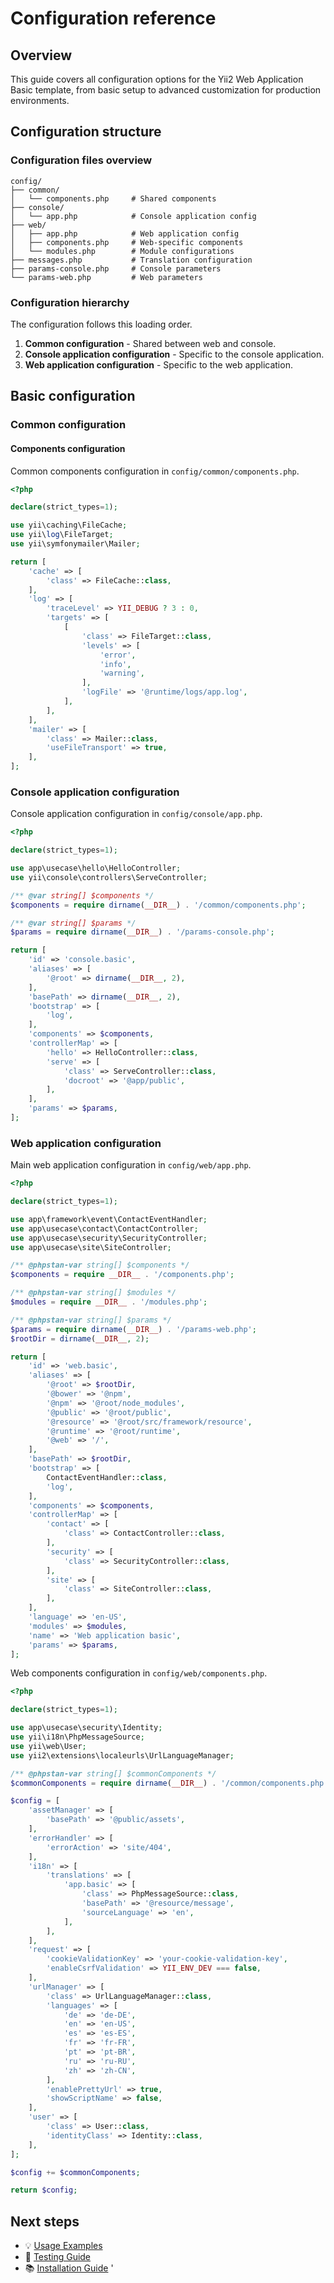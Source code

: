 # Configuration reference

## Overview

This guide covers all configuration options for the Yii2 Web Application Basic template, from basic setup to advanced 
customization for production environments.

## Configuration structure

### Configuration files overview

```text
config/
├── common/
│   └── components.php     # Shared components
├── console/
│   └── app.php            # Console application config
├── web/
│   ├── app.php            # Web application config
│   ├── components.php     # Web-specific components
│   └── modules.php        # Module configurations
├── messages.php           # Translation configuration
├── params-console.php     # Console parameters
└── params-web.php         # Web parameters
```

### Configuration hierarchy

The configuration follows this loading order.

1. **Common configuration** - Shared between web and console.
2. **Console application configuration** - Specific to the console application.
3. **Web application configuration** - Specific to the web application.

## Basic configuration

### Common configuration

#### Components configuration

Common components configuration in `config/common/components.php`.

```php
<?php

declare(strict_types=1);

use yii\caching\FileCache;
use yii\log\FileTarget;
use yii\symfonymailer\Mailer;

return [
    'cache' => [
        'class' => FileCache::class,
    ],
    'log' => [
        'traceLevel' => YII_DEBUG ? 3 : 0,
        'targets' => [
            [
                'class' => FileTarget::class,
                'levels' => [
                    'error',
                    'info',
                    'warning',
                ],
                'logFile' => '@runtime/logs/app.log',
            ],
        ],
    ],
    'mailer' => [
        'class' => Mailer::class,
        'useFileTransport' => true,
    ],
];
```

### Console application configuration

Console application configuration in `config/console/app.php`.

```php
<?php

declare(strict_types=1);

use app\usecase\hello\HelloController;
use yii\console\controllers\ServeController;

/** @var string[] $components */
$components = require dirname(__DIR__) . '/common/components.php';

/** @var string[] $params */
$params = require dirname(__DIR__) . '/params-console.php';

return [
    'id' => 'console.basic',
    'aliases' => [
        '@root' => dirname(__DIR__, 2),
    ],
    'basePath' => dirname(__DIR__, 2),
    'bootstrap' => [
        'log',
    ],
    'components' => $components,
    'controllerMap' => [
        'hello' => HelloController::class,
        'serve' => [
            'class' => ServeController::class,
            'docroot' => '@app/public',
        ],
    ],
    'params' => $params,
];
```

### Web application configuration

Main web application configuration in `config/web/app.php`.

```php
<?php

declare(strict_types=1);

use app\framework\event\ContactEventHandler;
use app\usecase\contact\ContactController;
use app\usecase\security\SecurityController;
use app\usecase\site\SiteController;

/** @phpstan-var string[] $components */
$components = require __DIR__ . '/components.php';

/** @phpstan-var string[] $modules */
$modules = require __DIR__ . '/modules.php';

/** @phpstan-var string[] $params */
$params = require dirname(__DIR__) . '/params-web.php';
$rootDir = dirname(__DIR__, 2);

return [
    'id' => 'web.basic',
    'aliases' => [
        '@root' => $rootDir,
        '@bower' => '@npm',
        '@npm' => '@root/node_modules',
        '@public' => '@root/public',
        '@resource' => '@root/src/framework/resource',
        '@runtime' => '@root/runtime',
        '@web' => '/',
    ],
    'basePath' => $rootDir,
    'bootstrap' => [
        ContactEventHandler::class,
        'log',
    ],
    'components' => $components,
    'controllerMap' => [
        'contact' => [
            'class' => ContactController::class,
        ],
        'security' => [
            'class' => SecurityController::class,
        ],
        'site' => [
            'class' => SiteController::class,
        ],
    ],
    'language' => 'en-US',
    'modules' => $modules,
    'name' => 'Web application basic',
    'params' => $params,
];
```

Web components configuration in `config/web/components.php`.

```php
<?php

declare(strict_types=1);

use app\usecase\security\Identity;
use yii\i18n\PhpMessageSource;
use yii\web\User;
use yii2\extensions\localeurls\UrlLanguageManager;

/** @phpstan-var string[] $commonComponents */
$commonComponents = require dirname(__DIR__) . '/common/components.php';

$config = [
    'assetManager' => [
        'basePath' => '@public/assets',
    ],
    'errorHandler' => [
        'errorAction' => 'site/404',
    ],
    'i18n' => [
        'translations' => [
            'app.basic' => [
                'class' => PhpMessageSource::class,
                'basePath' => '@resource/message',
                'sourceLanguage' => 'en',
            ],
        ],
    ],
    'request' => [
        'cookieValidationKey' => 'your-cookie-validation-key',
        'enableCsrfValidation' => YII_ENV_DEV === false,
    ],
    'urlManager' => [
        'class' => UrlLanguageManager::class,
        'languages' => [
            'de' => 'de-DE',
            'en' => 'en-US',
            'es' => 'es-ES',
            'fr' => 'fr-FR',
            'pt' => 'pt-BR',
            'ru' => 'ru-RU',
            'zh' => 'zh-CN',
        ],
        'enablePrettyUrl' => true,
        'showScriptName' => false,
    ],
    'user' => [
        'class' => User::class,
        'identityClass' => Identity::class,
    ],
];

$config += $commonComponents;

return $config;

```

## Next steps

- 💡 [Usage Examples](examples.md)
- 🧪 [Testing Guide](testing.md)
- 📚 [Installation Guide](installation.md)
            '
